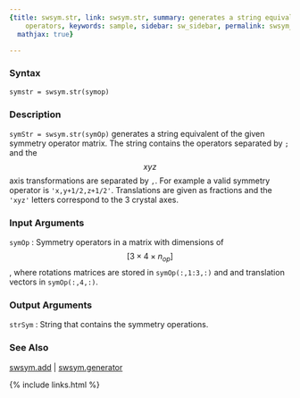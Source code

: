 ```yaml
---
{title: swsym.str, link: swsym.str, summary: generates a string equivalent of symmetry
    operators, keywords: sample, sidebar: sw_sidebar, permalink: swsym_str, folder: swsym,
  mathjax: true}

---
```

  
### Syntax
  
`symstr = swsym.str(symop)`
  
### Description
  
`symStr = swsym.str(symOp)` generates a string equivalent of the given
symmetry operator matrix. The string contains the operators separated by
`;` and the $$xyz$$ axis transformations are separated by `,`. For example
a valid symmetry operator is `'x,y+1/2,z+1/2'`. Translations are given as
fractions and the `'xyz'` letters correspond to the 3 crystal axes.
  
### Input Arguments
  
`symOp`
: Symmetry operators in a matrix with dimensions of $$[3\times 4\times
  n_{op}]$$, where rotations matrices are stored in `symOp(:,1:3,:)` and
  and translation vectors in `symOp(:,4,:)`.
  
### Output Arguments
  
`strSym`
: String that contains the symmetry operations.
  
### See Also
  
[swsym.add](swsym_add) \| [swsym.generator](swsym_generator)
 

{% include links.html %}
